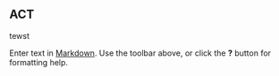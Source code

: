 ## ACT 
tewst

Enter text in [Markdown](http://daringfireball.net/projects/markdown/). Use the toolbar above, or click the **?** button for formatting help.
